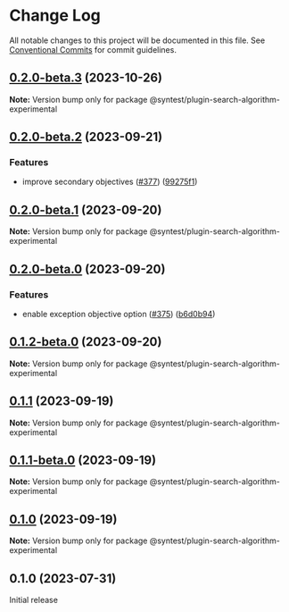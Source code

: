 # Change Log

All notable changes to this project will be documented in this file.
See [Conventional Commits](https://conventionalcommits.org) for commit guidelines.

## [0.2.0-beta.3](https://github.com/syntest-framework/syntest-framework/compare/@syntest/plugin-search-algorithm-experimental@0.2.0-beta.2...@syntest/plugin-search-algorithm-experimental@0.2.0-beta.3) (2023-10-26)

**Note:** Version bump only for package @syntest/plugin-search-algorithm-experimental

## [0.2.0-beta.2](https://github.com/syntest-framework/syntest-framework/compare/@syntest/plugin-search-algorithm-experimental@0.2.0-beta.1...@syntest/plugin-search-algorithm-experimental@0.2.0-beta.2) (2023-09-21)

### Features

- improve secondary objectives ([#377](https://github.com/syntest-framework/syntest-framework/issues/377)) ([99275f1](https://github.com/syntest-framework/syntest-framework/commit/99275f111abe675e10f5a04b271e61d8ff0b0789))

## [0.2.0-beta.1](https://github.com/syntest-framework/syntest-framework/compare/@syntest/plugin-search-algorithm-experimental@0.2.0-beta.0...@syntest/plugin-search-algorithm-experimental@0.2.0-beta.1) (2023-09-20)

**Note:** Version bump only for package @syntest/plugin-search-algorithm-experimental

## [0.2.0-beta.0](https://github.com/syntest-framework/syntest-framework/compare/@syntest/plugin-search-algorithm-experimental@0.1.2-beta.0...@syntest/plugin-search-algorithm-experimental@0.2.0-beta.0) (2023-09-20)

### Features

- enable exception objective option ([#375](https://github.com/syntest-framework/syntest-framework/issues/375)) ([b6d0b94](https://github.com/syntest-framework/syntest-framework/commit/b6d0b949b6eaa8dd89410f0e72b564d649d65e7b))

## [0.1.2-beta.0](https://github.com/syntest-framework/syntest-framework/compare/@syntest/plugin-search-algorithm-experimental@0.1.1...@syntest/plugin-search-algorithm-experimental@0.1.2-beta.0) (2023-09-20)

**Note:** Version bump only for package @syntest/plugin-search-algorithm-experimental

## [0.1.1](https://github.com/syntest-framework/syntest-framework/compare/@syntest/plugin-search-algorithm-experimental@0.1.1-beta.0...@syntest/plugin-search-algorithm-experimental@0.1.1) (2023-09-19)

**Note:** Version bump only for package @syntest/plugin-search-algorithm-experimental

## [0.1.1-beta.0](https://github.com/syntest-framework/syntest-framework/compare/@syntest/plugin-search-algorithm-experimental@0.1.0-beta.20...@syntest/plugin-search-algorithm-experimental@0.1.1-beta.0) (2023-09-19)

**Note:** Version bump only for package @syntest/plugin-search-algorithm-experimental

## [0.1.0](https://github.com/syntest-framework/syntest-framework/compare/@syntest/plugin-search-algorithm-experimental@0.1.0-beta.20...@syntest/plugin-search-algorithm-experimental@0.1.0) (2023-09-19)

**Note:** Version bump only for package @syntest/plugin-search-algorithm-experimental

## 0.1.0 (2023-07-31)

Initial release
